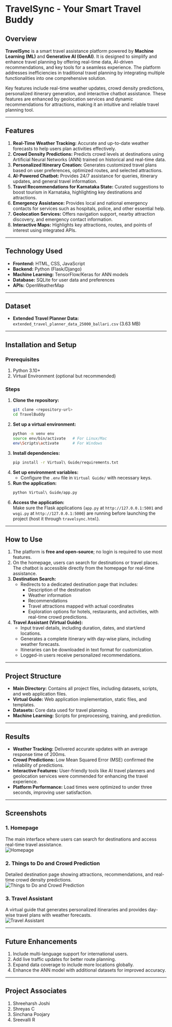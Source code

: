 # TravelSync - Your Smart Travel Buddy  

## Overview  
**TravelSync** is a smart travel assistance platform powered by **Machine Learning (ML)** and **Generative AI (GenAI)**. It is designed to simplify and enhance travel planning by offering real-time data, AI-driven recommendations, and key tools for a seamless experience. The platform addresses inefficiencies in traditional travel planning by integrating multiple functionalities into one comprehensive solution.  

Key features include real-time weather updates, crowd density predictions, personalized itinerary generation, and interactive chatbot assistance. These features are enhanced by geolocation services and dynamic recommendations for attractions, making it an intuitive and reliable travel planning tool.  

---

## Features  
1. **Real-Time Weather Tracking:** Accurate and up-to-date weather forecasts to help users plan activities effectively.  
2. **Crowd Density Predictions:** Predicts crowd levels at destinations using Artificial Neural Networks (ANN) trained on historical and real-time data.  
3. **Personalized Itinerary Creation:** Generates customized travel plans based on user preferences, optimized routes, and selected attractions.  
4. **AI-Powered Chatbot:** Provides 24/7 assistance for queries, itinerary updates, and general travel information.  
5. **Travel Recommendations for Karnataka State:** Curated suggestions to boost tourism in Karnataka, highlighting key destinations and attractions.  
6. **Emergency Assistance:** Provides local and national emergency contacts for services such as hospitals, police, and other essential help.  
7. **Geolocation Services:** Offers navigation support, nearby attraction discovery, and emergency contact information.  
8. **Interactive Maps:** Highlights key attractions, routes, and points of interest using integrated APIs.  

---

## Technology Used  
- **Frontend:** HTML, CSS, JavaScript  
- **Backend:** Python (Flask/Django)  
- **Machine Learning:** TensorFlow/Keras for ANN models  
- **Database:** SQLite for user data and preferences  
- **APIs:** OpenWeatherMap  

---

## Dataset  
- **Extended Travel Planner Data:** `extended_travel_planner_data_25000_ballari.csv` (3.63 MB)  

---

## Installation and Setup  

### Prerequisites  
1. Python 3.10+  
2. Virtual Environment (optional but recommended)  

### Steps  
1. **Clone the repository:**  
   ```bash  
   git clone <repository-url>  
   cd TravelBuddy  
   ```  
2. **Set up a virtual environment:**  
   ```bash  
   python -m venv env  
   source env/bin/activate   # For Linux/Mac  
   env\Scripts\activate      # For Windows  
   ```  
3. **Install dependencies:**  
   ```bash  
   pip install -r Virtual\ Guide/requirements.txt  
   ```  
4. **Set up environment variables:**  
   - Configure the `.env` file in `Virtual Guide/` with necessary keys.  
5. **Run the application:**  
   ```bash  
   python Virtual\ Guide/app.py  
   ```  
6. **Access the application:**  
   Make sure the Flask applications (`app.py` at `http://127.0.0.1:5001` and `wsgi.py` at `http://127.0.0.1:5000`) are running before launching the project (host it through `travelsync.html`).  

---

## How to Use  

1. The platform is **free and open-source**; no login is required to use most features.  
2. On the homepage, users can search for destinations or travel places. The chatbot is accessible directly from the homepage for real-time assistance.  
3. **Destination Search:**  
   - Redirects to a dedicated destination page that includes:  
     - Description of the destination  
     - Weather information  
     - Recommendations  
     - Travel attractions mapped with actual coordinates  
     - Exploration options for hotels, restaurants, and activities, with real-time crowd predictions.  
4. **Travel Assistant (Virtual Guide):**  
   - Input travel details, including duration, dates, and start/end locations.  
   - Generates a complete itinerary with day-wise plans, including weather forecasts.  
   - Itineraries can be downloaded in text format for customization.  
   - Logged-in users receive personalized recommendations.  

---

## Project Structure  
- **Main Directory:** Contains all project files, including datasets, scripts, and web application files.  
- **Virtual Guide:** Web application implementation, static files, and templates.  
- **Datasets:** Core data used for travel planning.  
- **Machine Learning:** Scripts for preprocessing, training, and prediction.  

---

## Results  
- **Weather Tracking:** Delivered accurate updates with an average response time of 200ms.  
- **Crowd Predictions:** Low Mean Squared Error (MSE) confirmed the reliability of predictions.  
- **Interactive Features:** User-friendly tools like AI travel planners and geolocation services were commended for enhancing the travel experience.  
- **Platform Performance:** Load times were optimized to under three seconds, improving user satisfaction.  

---

## Screenshots  

### 1. Homepage  
The main interface where users can search for destinations and access real-time travel assistance.  
![Homepage](screenshots/STA_SS1.png)  

### 2. Things to Do and Crowd Prediction  
Detailed destination page showing attractions, recommendations, and real-time crowd density predictions.  
![Things to Do and Crowd Prediction](screenshots/STA_SS2.png)  

### 3. Travel Assistant  
A virtual guide that generates personalized itineraries and provides day-wise travel plans with weather forecasts.  
![Travel Assistant](screenshots/STA_SS3.png)  
  
---

## Future Enhancements  
1. Include multi-language support for international users.  
2. Add live traffic updates for better route planning.  
3. Expand data coverage to include more locations globally.  
4. Enhance the ANN model with additional datasets for improved accuracy.  

---

## Project Associates  
1. Shreeharsh Joshi  
2. Shreyas C  
3. Sinchana Poojary  
4. Sreevalli R  

